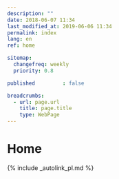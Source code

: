 ```yaml
---
description: ""
date: 2018-06-07 11:34
last_modified_at: 2019-06-06 11:34
permalink: index
lang: en
ref: home

sitemap:
  changefreq: weekly
  priority: 0.8

published         : false

breadcrumbs:
  - url: page.url
    title: page.title
    type: WebPage
---
```


# Home

{% include _autolink_pl.md %}

<!--
  currentYear: {{ site.currentYear }}
  experience: {{ site.experience }}
  [zuralski.net](https://zuralski.net)
-->